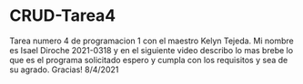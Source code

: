 # CRUD-Tarea4
Tarea numero 4 de programacion 1 con el maestro Kelyn Tejeda.  Mi nombre es Isael Diroche 2021-0318 y en el siguiente video describo lo mas brebe lo que es el programa solicitado espero y cumpla con los requisitos y sea de su agrado. Gracias!  8/4/2021
